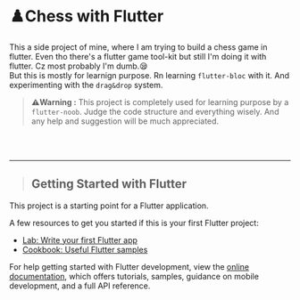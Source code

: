 # ♟️Chess with Flutter

This a side project of mine, where I am trying to build a chess game in flutter. Even tho there's a flutter game tool-kit but still I'm doing it with flutter. Cz most probably I'm dumb.😪 </br>
But this is mostly for learnign purpose. Rn learning `flutter-bloc` with it. And experimenting with the `drag&drop` system.
>**⚠️Warning :**
>This project is completely used for learning purpose by a `flutter-noob`. Judge the code structure and everything wisely. And any help and suggestion will be much appreciated.

</br>
</br>

---

>## Getting Started with Flutter

This project is a starting point for a Flutter application.

A few resources to get you started if this is your first Flutter project:

- [Lab: Write your first Flutter app](https://docs.flutter.dev/get-started/codelab)
- [Cookbook: Useful Flutter samples](https://docs.flutter.dev/cookbook)

For help getting started with Flutter development, view the
[online documentation](https://docs.flutter.dev/), which offers tutorials,
samples, guidance on mobile development, and a full API reference.
